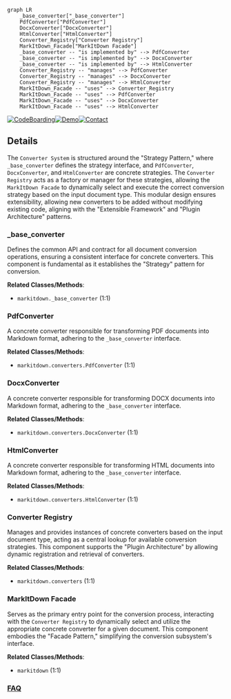 ```mermaid
graph LR
    _base_converter["_base_converter"]
    PdfConverter["PdfConverter"]
    DocxConverter["DocxConverter"]
    HtmlConverter["HtmlConverter"]
    Converter_Registry["Converter Registry"]
    MarkItDown_Facade["MarkItDown Facade"]
    _base_converter -- "is implemented by" --> PdfConverter
    _base_converter -- "is implemented by" --> DocxConverter
    _base_converter -- "is implemented by" --> HtmlConverter
    Converter_Registry -- "manages" --> PdfConverter
    Converter_Registry -- "manages" --> DocxConverter
    Converter_Registry -- "manages" --> HtmlConverter
    MarkItDown_Facade -- "uses" --> Converter_Registry
    MarkItDown_Facade -- "uses" --> PdfConverter
    MarkItDown_Facade -- "uses" --> DocxConverter
    MarkItDown_Facade -- "uses" --> HtmlConverter
```

[![CodeBoarding](https://img.shields.io/badge/Generated%20by-CodeBoarding-9cf?style=flat-square)](https://github.com/CodeBoarding/GeneratedOnBoardings)[![Demo](https://img.shields.io/badge/Try%20our-Demo-blue?style=flat-square)](https://www.codeboarding.org/demo)[![Contact](https://img.shields.io/badge/Contact%20us%20-%20contact@codeboarding.org-lightgrey?style=flat-square)](mailto:contact@codeboarding.org)

## Details

The `Converter System` is structured around the "Strategy Pattern," where `_base_converter` defines the strategy interface, and `PdfConverter`, `DocxConverter`, and `HtmlConverter` are concrete strategies. The `Converter Registry` acts as a factory or manager for these strategies, allowing the `MarkItDown Facade` to dynamically select and execute the correct conversion strategy based on the input document type. This modular design ensures extensibility, allowing new converters to be added without modifying existing code, aligning with the "Extensible Framework" and "Plugin Architecture" patterns.

### _base_converter
Defines the common API and contract for all document conversion operations, ensuring a consistent interface for concrete converters. This component is fundamental as it establishes the "Strategy" pattern for conversion.


**Related Classes/Methods**:

- `markitdown._base_converter` (1:1)


### PdfConverter
A concrete converter responsible for transforming PDF documents into Markdown format, adhering to the `_base_converter` interface.


**Related Classes/Methods**:

- `markitdown.converters.PdfConverter` (1:1)


### DocxConverter
A concrete converter responsible for transforming DOCX documents into Markdown format, adhering to the `_base_converter` interface.


**Related Classes/Methods**:

- `markitdown.converters.DocxConverter` (1:1)


### HtmlConverter
A concrete converter responsible for transforming HTML documents into Markdown format, adhering to the `_base_converter` interface.


**Related Classes/Methods**:

- `markitdown.converters.HtmlConverter` (1:1)


### Converter Registry
Manages and provides instances of concrete converters based on the input document type, acting as a central lookup for available conversion strategies. This component supports the "Plugin Architecture" by allowing dynamic registration and retrieval of converters.


**Related Classes/Methods**:

- `markitdown.converters` (1:1)


### MarkItDown Facade
Serves as the primary entry point for the conversion process, interacting with the `Converter Registry` to dynamically select and utilize the appropriate concrete converter for a given document. This component embodies the "Facade Pattern," simplifying the conversion subsystem's interface.


**Related Classes/Methods**:

- `markitdown` (1:1)




### [FAQ](https://github.com/CodeBoarding/GeneratedOnBoardings/tree/main?tab=readme-ov-file#faq)